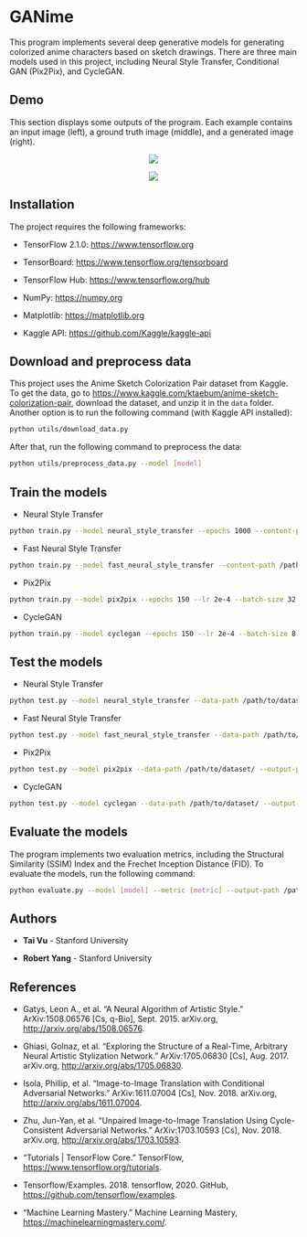 # GANime

This program implements several deep generative models for generating colorized anime characters based on sketch drawings. There are three main models used in this project, including Neural Style Transfer, Conditional GAN (Pix2Pix), and CycleGAN.

## Demo

This section displays some outputs of the program. Each example contains an input image (left), a ground truth image (middle), and a generated image (right).

<p align="center">
  <img src="https://user-images.githubusercontent.com/46636857/77137430-806a8e80-6aa0-11ea-8cd8-56d17de21835.png">
</p>

<p align="center">
  <img src="https://user-images.githubusercontent.com/46636857/77137442-92e4c800-6aa0-11ea-8fb3-133146c1b32a.png">
</p>

## Installation

The project requires the following frameworks:

- TensorFlow 2.1.0: https://www.tensorflow.org

- TensorBoard: https://www.tensorflow.org/tensorboard

- TensorFlow Hub: https://www.tensorflow.org/hub

- NumPy: https://numpy.org

- Matplotlib: https://matplotlib.org

- Kaggle API: https://github.com/Kaggle/kaggle-api

## Download and preprocess data

This project uses the Anime Sketch Colorization Pair dataset from Kaggle. To get the data, go to https://www.kaggle.com/ktaebum/anime-sketch-colorization-pair, download the dataset, and unzip it in the ```data``` folder. Another option is to run the following command (with Kaggle API installed):

```bash
python utils/download_data.py
```

After that, run the following command to preprocess the data:

```bash
python utils/preprocess_data.py --model [model]
```

## Train the models

- Neural Style Transfer

```bash
python train.py --model neural_style_transfer --epochs 1000 --content-path /path/to/content/image/  --style-path /path/to/style/image/ --output-path /path/to/output/image/
```

- Fast Neural Style Transfer

```bash
python train.py --model fast_neural_style_transfer --content-path /path/to/content/image/  --style-path /path/to/style/image/ --output-path /path/to/output/image/
```

- Pix2Pix

```bash
python train.py --model pix2pix --epochs 150 --lr 2e-4 --batch-size 32 --data-path /path/to/dataset/ --resume --output-path /path/to/outputs/ --checkpoint-path /path/to/checkpoints/ 
```

- CycleGAN

```bash
python train.py --model cyclegan --epochs 150 --lr 2e-4 --batch-size 8 --data-path /path/to/dataset/ --resume --output-path /path/to/outputs/ --checkpoint-path /path/to/checkpoints/ 
```

## Test the models

- Neural Style Transfer

```bash
python test.py --model neural_style_transfer --data-path /path/to/dataset/ --output-path /path/to/outputs/ 
```

- Fast Neural Style Transfer

```bash
python test.py --model fast_neural_style_transfer --data-path /path/to/dataset/ --output-path /path/to/outputs/ 
```

- Pix2Pix

```bash
python test.py --model pix2pix --data-path /path/to/dataset/ --output-path /path/to/outputs/ --checkpoint-path /path/to/checkpoints/ 
```

- CycleGAN

```bash
python test.py --model cyclegan --data-path /path/to/dataset/ --output-path /path/to/outputs/ --checkpoint-path /path/to/checkpoints/ 
```

## Evaluate the models

The program implements two evaluation metrics, including the Structural Similarity (SSIM) Index and the Frechet Inception Distance (FID). To evaluate the models, run the following command:

```bash
python evaluate.py --model [model] --metric [metric] --output-path /path/to/outputs/
```

## Authors

* **Tai Vu** - Stanford University

* **Robert Yang** - Stanford University

## References

- Gatys, Leon A., et al. “A Neural Algorithm of Artistic Style.” ArXiv:1508.06576 [Cs, q-Bio], Sept. 2015. arXiv.org, http://arxiv.org/abs/1508.06576.

- Ghiasi, Golnaz, et al. “Exploring the Structure of a Real-Time, Arbitrary Neural Artistic Stylization Network.” ArXiv:1705.06830 [Cs], Aug. 2017. arXiv.org, http://arxiv.org/abs/1705.06830.

- Isola, Phillip, et al. “Image-to-Image Translation with Conditional Adversarial Networks.” ArXiv:1611.07004 [Cs], Nov. 2018. arXiv.org, http://arxiv.org/abs/1611.07004.

- Zhu, Jun-Yan, et al. “Unpaired Image-to-Image Translation Using Cycle-Consistent Adversarial Networks.” ArXiv:1703.10593 [Cs], Nov. 2018. arXiv.org, http://arxiv.org/abs/1703.10593.

- “Tutorials | TensorFlow Core.” TensorFlow, https://www.tensorflow.org/tutorials.

- Tensorflow/Examples. 2018. tensorflow, 2020. GitHub, https://github.com/tensorflow/examples.

- “Machine Learning Mastery.” Machine Learning Mastery, https://machinelearningmastery.com/.




